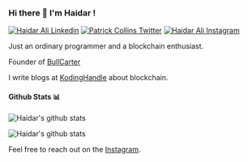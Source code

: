 ### Hi there 👋 I'm Haidar !

    
[![Haidar Ali Linkedin](https://img.shields.io/badge/LinkedIn-0077B5?style=for-the-badge&logo=linkedin&logoColor=white)](https://www.linkedin.com/in/haidaralimasu/)
[![Patrick Collins Twitter](https://img.shields.io/badge/Twitter-1DA1F2?style=for-the-badge&logo=twitter&logoColor=white)](https://twitter.com/haidarali_masu)
[![Haidar Ali Instagram](https://img.shields.io/badge/Instagram-6441A4?style=for-the-badge&logo=instagram&logoColor=white)](https://instagram.com/haidarali_masu)

Just an ordinary programmer and a blockchain enthusiast.

Founder of [BullCarter](https://www.bullcarter.in)

I write blogs at [KodingHandle](https://blog.kodinghandle.com) about blockchain.

#### Github Stats 📊

![Haidar's github stats](https://github-readme-stats.vercel.app/api?username=Haidar1528&show_icons=true&theme=buefy)

![Haidar's github stats](https://github-readme-stats.vercel.app/api/top-langs/?username=Haidar1528&theme=buefy)




Feel free to reach out on the [Instagram](https://www.instagram.com/haidarali_masu).
